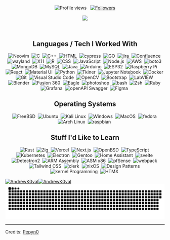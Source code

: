 


<p align="center">
  <img src="https://komarev.com/ghpvc/?username=AndrewK0val&color=blueviolet" alt="Profile views" />
  &nbsp;
  <a href="https://github.com/Pepyn0?tab=followers">
    <img src="https://img.shields.io/github/followers/AndrewK0val?style=social" alt="Followers" />
  </a>
    <p align="center"><img align="center" src="https://github-readme-streak-stats.herokuapp.com/?user=AndrewK0val&theme=midnight-purple"/></p>
</p>


<div>




  <br>
  
</div>


<div align="center" >

  ## Languages / Tech I Worked With



![Neovim](https://img.shields.io/badge/-Neovim-0D1117?style=flat&logo=neovim)&nbsp;
    ![C](https://img.shields.io/badge/-C-0D1117?style=flat&logo=C)&nbsp;
    ![C++](https://img.shields.io/badge/-C++-0D1117?style=flat&logo=C%2B%2B&logoColor=00599C)&nbsp;
    ![HTML](https://img.shields.io/badge/-HTML-0D1117?style=flat&logo=HTML5)&nbsp;
    ![cypress](https://img.shields.io/badge/-Cypress-0D1117?style=flat&logo=cypress)&nbsp;
    ![GO](https://img.shields.io/badge/-GO-0D1117?style=flat&logo=go)&nbsp;
    ![jira](https://img.shields.io/badge/-Jira-0D1117?style=flat&logo=jira-software)&nbsp;
    ![Confluence](https://img.shields.io/badge/-Confluence-0D1117?style=flat&logo=confluence)&nbsp;
    ![wayland](https://img.shields.io/badge/-Wayland-0D1117?style=flat&logo=wayland)&nbsp;
    ![X11](https://img.shields.io/badge/-X11-0D1117?style=flat&logo=X.Org)&nbsp;
    ![R](https://img.shields.io/badge/-R-0D1117?style=flat&logo=R)&nbsp;
![CSS](https://img.shields.io/badge/-CSS-0D1117?style=flat&logo=CSS3&logoColor=1572B6)&nbsp;
  ![JavaScript](https://img.shields.io/badge/-JavaScript-0D1117?style=flat&logo=javascript)&nbsp;
  ![Node.js](https://img.shields.io/badge/-Node.js-0D1117?style=flat&logo=node.js)&nbsp;
  ![AWS](https://img.shields.io/badge/-AWS-0D1117?style=flat&logo=amazon-aws)&nbsp;
    ![boto3](https://img.shields.io/badge/-boto3-0D1117?style=flat&logo=amazon-aws)&nbsp;
![MongoDB](https://img.shields.io/badge/-MongoDB-0D1117?style=flat&logo=mongodb)&nbsp;
![MySQL](https://img.shields.io/badge/-MySQL-0D1117?style=flat&logo=mysql)&nbsp;
![Java](https://img.shields.io/badge/-Java-0D1117?style=flat&logo=java)&nbsp;
  ![Arduino](https://img.shields.io/badge/-Arduino-0D1117?style=flat&logo=arduino)&nbsp;
  ![ESP32](https://img.shields.io/badge/-ESP32-0D1117?style=flat&logo=espressif)&nbsp;
  ![Raspberry Pi](https://img.shields.io/badge/-Raspberry%20Pi-0D1117?style=flat&logo=raspberry-pi)&nbsp;
  ![React](https://img.shields.io/badge/-React-0D1117?style=flat&logo=react)&nbsp;
  ![Material UI](https://img.shields.io/badge/-Material_UI-0D1117?style=flat&logo=material-ui)&nbsp;
  ![Python](https://img.shields.io/badge/-Python-0D1117?style=flat&logo=python)&nbsp;
  ![Tkiner](https://img.shields.io/badge/-Tkiner-0D1117?style=flat&logo=python)&nbsp;
  ![Jupyter Notebook](https://img.shields.io/badge/-Jupyter%20Notebook-0D1117?style=flat&logo=jupyter)&nbsp;
  ![Docker](https://img.shields.io/badge/-Docker-0D1117?style=flat&logo=docker)&nbsp;
  ![Git](https://img.shields.io/badge/-Git-0D1117?style=flat&logo=git)&nbsp;
  ![Visual Studio Code](https://img.shields.io/badge/-VS%20Code-0D1117?style=flat&logo=visual-studio-code&logoColor=007ACC)&nbsp;
  ![OpenCV](https://img.shields.io/badge/-OpenCV-0D1117?style=flat&logo=opencv)&nbsp;
  ![Bootstrap](https://img.shields.io/badge/-Bootstrap-0D1117?style=flat&logo=bootstrap)&nbsp;
  ![LabVIEW](https://img.shields.io/badge/-LabVIEW-0D1117?style=flat&logo=labview)&nbsp;
  ![Blender](https://img.shields.io/badge/-Blender-0D1117?style=flat&logo=blender)&nbsp;
  ![Fusion 360](https://img.shields.io/badge/-Fusion%20360-0D1117?style=flat&logo=autodesk)&nbsp;
  ![Eagle](https://img.shields.io/badge/-Eagle-0D1117?style=flat&logo=autodesk)&nbsp;
  ![photoshop](https://img.shields.io/badge/-Photoshop-0D1117?style=flat&logo=adobe-photoshop)&nbsp;
  ![bash](https://img.shields.io/badge/-bash-0D1117?style=flat&logo=gnu-bash)&nbsp;
  ![Zsh](https://img.shields.io/badge/-Zsh-0D1117?style=flat&logo=gnu-bash)&nbsp;
  ![Ruby](https://img.shields.io/badge/-Ruby-0D1117?style=flat&logo=ruby)&nbsp;
  ![Grafana](https://img.shields.io/badge/-Grafana-0D1117?style=flat&logo=grafana)&nbsp;
  ![openAPI Swagger](https://img.shields.io/badge/-OpenAPI%20Swagger-0D1117?style=flat&logo=swagger)&nbsp;
  ![Figma](https://img.shields.io/badge/-Figma-0D1117?style=flat&logo=figma)&nbsp;
</div>

<div align="center">


##  Operating Systems

  ![FreeBSD](https://img.shields.io/badge/-FreeBSD-0D1117?style=flat&logo=freebsd)&nbsp;
  ![Ubuntu](https://img.shields.io/badge/-Ubuntu-0D1117?style=flat&logo=ubuntu)&nbsp;
  ![Kali Linux](https://img.shields.io/badge/-Kali%20Linux-0D1117?style=flat&logo=kali-linux)&nbsp;
  ![Windows](https://img.shields.io/badge/-Windows-0D1117?style=flat&logo=windows)&nbsp;
  ![MacOS](https://img.shields.io/badge/-MacOS-0D1117?style=flat&logo=apple)&nbsp;
  ![fedora](https://img.shields.io/badge/-Fedora-0D1117?style=flat&logo=fedora)&nbsp;
  ![Arch Linux](https://img.shields.io/badge/-Arch%20Linux-0D1117?style=flat&logo=arch-linux)&nbsp;
  ![raspbian](https://img.shields.io/badge/-Raspbian-0D1117?style=flat&logo=raspberry-pi)&nbsp;


## Stuff I'd Like to Learn
![Rust](https://img.shields.io/badge/-Rust-0D1117?style=flat&logo=rust)&nbsp;
![Zig](https://img.shields.io/badge/-Zig-0D1117?style=flat&logo=zig)&nbsp;
![Vercel](https://img.shields.io/badge/-Vercel-0D1117?style=flat&logo=vercel)&nbsp;
![Next.js](https://img.shields.io/badge/-Next.js-0D1117?style=flat&logo=next.js)&nbsp;
![OpenBSD](https://img.shields.io/badge/-OpenBSD-0D1117?style=flat&logo=openbsd)&nbsp;
![TypeScript](https://img.shields.io/badge/-TypeScript-0D1117?style=flat&logo=typescript)&nbsp;
![Kubernetes](https://img.shields.io/badge/-Kubernetes-0D1117?style=flat&logo=kubernetes)&nbsp;
![Electron](https://img.shields.io/badge/-Electron-0D1117?style=flat&logo=electron)&nbsp;
![Gentoo](https://img.shields.io/badge/-Gentoo-0D1117?style=flat&logo=gentoo)&nbsp;
![Home Assistant](https://img.shields.io/badge/-Home%20Assistant-0D1117?style=flat&logo=home-assistant)&nbsp;
![svelte](https://img.shields.io/badge/-Svelte-0D1117?style=flat&logo=svelte)&nbsp;
![Detectron2](https://img.shields.io/badge/-Detectron2-0D1117?style=flat&logo=pytorch)&nbsp;
![ARM Assembly](https://img.shields.io/badge/-ARM%20Assembly-0D1117?style=flat&logo=arm)&nbsp;
![ASM x86](https://img.shields.io/badge/-ASM%20x86-0D1117?style=flat&logo=assemblyscript)&nbsp;
![pfSense](https://img.shields.io/badge/-pfSense-0D1117?style=flat&logo=pfsense)&nbsp;
![webpack](https://img.shields.io/badge/-webpack-0D1117?style=flat&logo=webpack)&nbsp;
![Tailwind CSS](https://img.shields.io/badge/-Tailwind_CSS-0D1117?style=flat&logo=tailwind-css)&nbsp;
![clerk](https://img.shields.io/badge/-Clerk-0D1117?style=flat&logo=clerk)&nbsp;
![nixOS](https://img.shields.io/badge/-NixOS-0D1117?style=flat&logo=nixos)&nbsp;
![Design Patterns](https://img.shields.io/badge/-Design%20Patterns-0D1117?style=flat&logo=design-patterns)&nbsp;
![kernel Programming](https://img.shields.io/badge/-Kernel%20Programming-0D1117?style=flat&logo=kernel)&nbsp;
![HTMX](https://img.shields.io/badge/-HTMX-0D1117?style=flat&logo=htmx)&nbsp;







</div>





<div align="center" style="display: inline-flex">

  <a href="https://github.com/AndrewK0val">
    <img width=450 height=170 align="center" alt="AndrewK0val" src="https://github-readme-stats.vercel.app/api?username=AndrewK0val&theme=midnight-purple&show_icons=true&count_private=true" />
  </a>
  <a href="https://github.com/AndrewK0val0">
    <img align="center" alt="AndrewK0val" src="https://github-readme-stats.vercel.app/api/top-langs/?username=AndrewK0val&theme=midnight-purple&layout=compact&count_private=false" />
  </a>
</div>



<div>



<!-- ![Snake animation](https://github.com/Pepyn0/Pepyn0/blob/output/github-contribution-grid-snake.svg) -->

<div>
  <img src="https://github.com/Pepyn0/Pepyn0/raw/output/github-contribution-grid-snake.svg" ></center>
</div>



------
Credits: [Pepyn0](https://github.com/Pepyn0)

